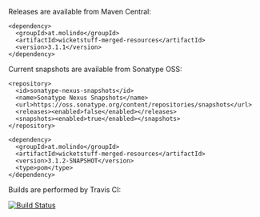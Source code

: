 Releases are available from Maven Central:

    <dependency>
      <groupId>at.molindo</groupId>
      <artifactId>wicketstuff-merged-resources</artifactId>
      <version>3.1.1</version>
    </dependency>

Current snapshots are available from Sonatype OSS:

    <repository>
      <id>sonatype-nexus-snapshots</id>
      <name>Sonatype Nexus Snapshots</name>
      <url>https://oss.sonatype.org/content/repositories/snapshots</url>
      <releases><enabled>false</enabled></releases>
      <snapshots><enabled>true</enabled></snapshots>
    </repository>

    <dependency>
      <groupId>at.molindo</groupId>
      <artifactId>wicketstuff-merged-resources</artifactId>
      <version>3.1.2-SNAPSHOT</version>
      <type>pom</type>
    </dependency>

Builds are performed by Travis CI:

[![Build Status](https://travis-ci.org/molindo/wicketstuff-merged-resources.png?branch=master)](https://travis-ci.org/molindo/wicketstuff-merged-resources)

